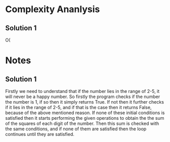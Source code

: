 # Complexity Ananlysis

## Solution 1 

O(


# Notes 

## Solution 1

Firstly we need to understand that if the number lies in the range of 2-5, it will never be a happy number. 
So firstly the program checks if the number the number is 1, if so then it simply returns True. If not then it further checks if it lies in the range of 2-5, and if that is the case then it returns False, because of the above mentioned reason. If none of these initial conditions is satisfied then it starts performing the given operations to obtain the the sum of the squares of each digit of the number. Then this sum is checked with the same conditions, and if none of them are satisfied then the loop continues until they are satisfied.
